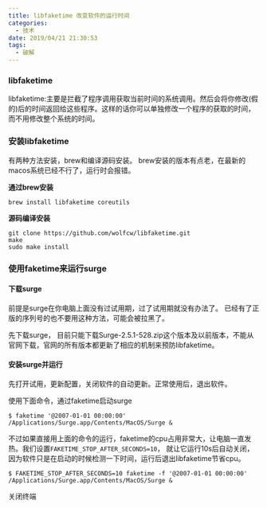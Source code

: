 ```yaml
---
title: libfaketime 改变软件的运行时间
categories:
  - 技术
date: 2019/04/21 21:30:53
tags:
  - 破解
---
```


### libfaketime

libfaketime:主要是拦截了程序调用获取当前时间的系统调用。然后会将你修改(假的)后的时间返回给这些程序。这样的话你可以单独修改一个程序的获取的时间，而不用修改整个系统的时间。

### 安装libfaketime

有两种方法安装，brew和编译源码安装。 brew安装的版本有点老，在最新的macos系统已经不行了，运行时会报错。

**通过brew安装**

```
brew install libfaketime coreutils
```

**源码编译安装**

```
git clone https://github.com/wolfcw/libfaketime.git
make
sudo make install
```

### 使用faketime来运行surge

#### 下载surge

前提是surge在你电脑上面没有过试用期，过了试用期就没有办法了。 已经有了正版的序列号的也不要用这种方法，可能会被拉黑了。

先下载surge， 目前只能下载Surge-2.5.1-528.zip这个版本及以前版本，不能从官网下载，官网的所有版本都更新了相应的机制来预防libfaketime。

#### 安装surge并运行

先打开试用，更新配置，关闭软件的自动更新。正常使用后，退出软件。

使用下面命令，通过faketime启动surge

```
$ faketime '@2007-01-01 00:00:00' /Applications/Surge.app/Contents/MacOS/Surge &
```

不过如果直接用上面的命令的运行，faketime的cpu占用非常大，让电脑一直发热。我们设置`FAKETIME_STOP_AFTER_SECONDS=10`， 就让它运行10s后自动关闭，因为软件只是在启动的时候检测一下时间，运行后退出libfaketime节省cpu。

```
$ FAKETIME_STOP_AFTER_SECONDS=10 faketime -f '@2007-01-01 00:00:00' /Applications/Surge.app/Contents/MacOS/Surge &
```

关闭终端


